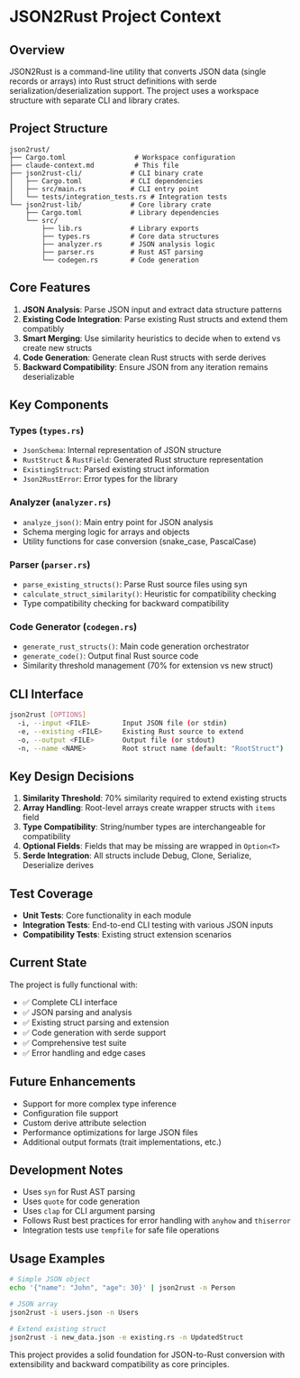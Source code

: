 # JSON2Rust Project Context

## Overview
JSON2Rust is a command-line utility that converts JSON data (single records or arrays) into Rust struct definitions with serde serialization/deserialization support. The project uses a workspace structure with separate CLI and library crates.

## Project Structure
```
json2rust/
├── Cargo.toml                 # Workspace configuration
├── claude-context.md          # This file
├── json2rust-cli/            # CLI binary crate
│   ├── Cargo.toml            # CLI dependencies
│   ├── src/main.rs           # CLI entry point
│   └── tests/integration_tests.rs # Integration tests
└── json2rust-lib/            # Core library crate
    ├── Cargo.toml            # Library dependencies
    └── src/
        ├── lib.rs            # Library exports
        ├── types.rs          # Core data structures
        ├── analyzer.rs       # JSON analysis logic
        ├── parser.rs         # Rust AST parsing
        └── codegen.rs        # Code generation
```

## Core Features
1. **JSON Analysis**: Parse JSON input and extract data structure patterns
2. **Existing Code Integration**: Parse existing Rust structs and extend them compatibly
3. **Smart Merging**: Use similarity heuristics to decide when to extend vs create new structs
4. **Code Generation**: Generate clean Rust structs with serde derives
5. **Backward Compatibility**: Ensure JSON from any iteration remains deserializable

## Key Components

### Types (`types.rs`)
- `JsonSchema`: Internal representation of JSON structure
- `RustStruct` & `RustField`: Generated Rust structure representation
- `ExistingStruct`: Parsed existing struct information
- `Json2RustError`: Error types for the library

### Analyzer (`analyzer.rs`)
- `analyze_json()`: Main entry point for JSON analysis
- Schema merging logic for arrays and objects
- Utility functions for case conversion (snake_case, PascalCase)

### Parser (`parser.rs`)
- `parse_existing_structs()`: Parse Rust source files using syn
- `calculate_struct_similarity()`: Heuristic for compatibility checking
- Type compatibility checking for backward compatibility

### Code Generator (`codegen.rs`)
- `generate_rust_structs()`: Main code generation orchestrator
- `generate_code()`: Output final Rust source code
- Similarity threshold management (70% for extension vs new struct)

## CLI Interface
```bash
json2rust [OPTIONS]
  -i, --input <FILE>        Input JSON file (or stdin)
  -e, --existing <FILE>     Existing Rust source to extend
  -o, --output <FILE>       Output file (or stdout)
  -n, --name <NAME>         Root struct name (default: "RootStruct")
```

## Key Design Decisions
1. **Similarity Threshold**: 70% similarity required to extend existing structs
2. **Array Handling**: Root-level arrays create wrapper structs with `items` field
3. **Type Compatibility**: String/number types are interchangeable for compatibility
4. **Optional Fields**: Fields that may be missing are wrapped in `Option<T>`
5. **Serde Integration**: All structs include Debug, Clone, Serialize, Deserialize derives

## Test Coverage
- **Unit Tests**: Core functionality in each module
- **Integration Tests**: End-to-end CLI testing with various JSON inputs
- **Compatibility Tests**: Existing struct extension scenarios

## Current State
The project is fully functional with:
- ✅ Complete CLI interface
- ✅ JSON parsing and analysis
- ✅ Existing struct parsing and extension
- ✅ Code generation with serde support
- ✅ Comprehensive test suite
- ✅ Error handling and edge cases

## Future Enhancements
- Support for more complex type inference
- Configuration file support
- Custom derive attribute selection
- Performance optimizations for large JSON files
- Additional output formats (trait implementations, etc.)

## Development Notes
- Uses `syn` for Rust AST parsing
- Uses `quote` for code generation
- Uses `clap` for CLI argument parsing
- Follows Rust best practices for error handling with `anyhow` and `thiserror`
- Integration tests use `tempfile` for safe file operations

## Usage Examples
```bash
# Simple JSON object
echo '{"name": "John", "age": 30}' | json2rust -n Person

# JSON array
json2rust -i users.json -n Users

# Extend existing struct
json2rust -i new_data.json -e existing.rs -n UpdatedStruct
```

This project provides a solid foundation for JSON-to-Rust conversion with extensibility and backward compatibility as core principles.